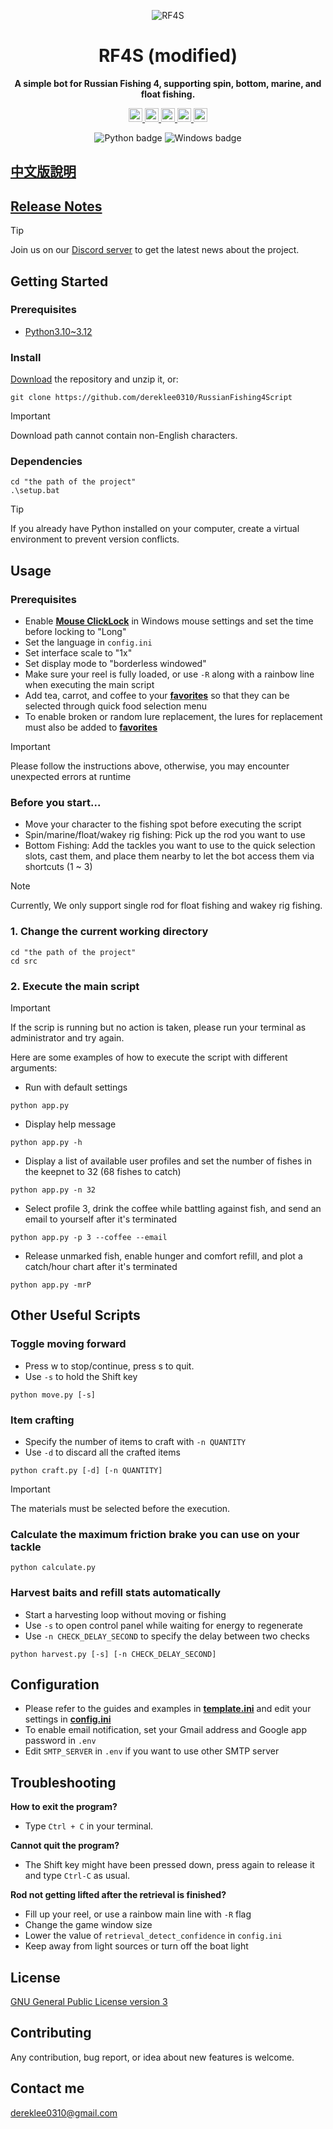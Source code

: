 <div align="center">

![RF4S][RF4S logo]
<h1 align="center">RF4S (modified)</h1>

**A simple bot for Russian Fishing 4, supporting spin, bottom, marine, and float fishing.**

<a target="_blank" href="https://opensource.org/license/gpl-3-0" style="background:none">
    <img src="https://img.shields.io/badge/License-GPLv3-blue.svg" style="height: 22px;" />
</a>
<a target="_blank" href="https://discord.gg/BZQWQnAMbY" style="background:none">
    <img src="https://img.shields.io/badge/discord-join-rf44.svg?labelColor=191937&color=6F6FF7&logo=discord" style="height: 22px;" />
</a>
<a target="_blank" href="http://makeapullrequest.com" style="background:none">
    <img src="https://img.shields.io/badge/PRs-welcome-brightgreen.svg?style=flat" style="height: 22px;" />
</a>
<a target="_blank" href="https://github.com/pylint-dev/pylint" style="background:none">
    <img src="https://img.shields.io/badge/linting-pylint-yellowgreen" style="height: 22px;" />
</a>
<a target="_blank" href="https://github.com/psf/black" style="background:none">
    <img src="https://img.shields.io/badge/code%20style-black-000000.svg" style="height: 22px;" />
</a>
<!-- <a target="_blank" href="link_to_docs, tbd" style="background:none">
    <img src="https://img.shields.io/badge/docs-%23BE1B55" style="height: 22px;" />
</a> -->  

![Python badge][Python badge]
![Windows badge][Windows badge]

</div>

## [中文版說明][Chinese README]

## [Release Notes][Release notes]
> [!TIP]
> Join us on our [Discord server][Discord] to get the latest news about the project.

## Getting Started  
### Prerequisites
- [Python3.10~3.12][Python]


### Install
[Download][Download] the repository and unzip it, or:
```
git clone https://github.com/dereklee0310/RussianFishing4Script
```
> [!IMPORTANT]
> Download path cannot contain non-English characters.

### Dependencies
```
cd "the path of the project"
.\setup.bat
```
> [!TIP]
> If you already have Python installed on your computer, create a virtual environment to prevent version conflicts.

## Usage

### Prerequisites
- Enable **[Mouse ClickLock][Clicklock]** in Windows mouse settings and set the time before locking to "Long"
- Set the language in `config.ini`
- Set interface scale to "1x"
- Set display mode to "borderless windowed"
- Make sure your reel is fully loaded, or use `-R`  along with a rainbow line when executing the main script
- Add tea, carrot, and coffee to your **[favorites][Favorite food]** so that they can be selected through quick food selection menu
- To enable broken or random lure replacement, the lures for replacement must also be added to **[favorites][Favorite lure]**
> [!IMPORTANT]
> Please follow the instructions above, otherwise, you may encounter unexpected errors at runtime
> 
### Before you start...
- Move your character to the fishing spot before executing the script
- Spin/marine/float/wakey rig fishing: Pick up the rod you want to use
- Bottom Fishing: Add the tackles you want to use to the quick selection slots, 
  cast them, and place them nearby to let the bot access them via shortcuts (1 ~ 3)
> [!NOTE]
> Currently, We only support single rod for float fishing and wakey rig fishing.

### 1. Change the current working directory
```
cd "the path of the project"
cd src
```

### 2. Execute the main script
> [!IMPORTANT]
> If the scrip is running but no action is taken, please run your terminal as 
> administrator and try again.

Here are some examples of how to execute the script with different arguments:
- Run with default settings
```
python app.py
```

- Display help message
```
python app.py -h
```
- Display a list of available user profiles and set the number of fishes in the keepnet to 32 (68 fishes to catch)
```
python app.py -n 32
```
- Select profile 3, drink the coffee while battling against fish, and send an email to yourself after it's terminated
```
python app.py -p 3 --coffee --email
```
- Release unmarked fish, enable hunger and comfort refill, and plot a catch/hour chart after it's terminated
```
python app.py -mrP
```
## Other Useful Scripts
### Toggle moving forward
- Press w to stop/continue, press s to quit.
- Use `-s` to hold the Shift key
```
python move.py [-s]
```

### Item crafting
- Specify the number of items to craft with `-n QUANTITY` 
- Use `-d` to discard all the crafted items
```
python craft.py [-d] [-n QUANTITY]
```
> [!IMPORTANT]
> The materials must be selected before the execution.

### Calculate the maximum friction brake you can use on your tackle
```
python calculate.py
```

### Harvest baits and refill stats automatically
- Start a harvesting loop without moving or fishing
- Use `-s` to open control panel while waiting for energy to regenerate
- Use `-n CHECK_DELAY_SECOND` to specify the delay between two checks
```
python harvest.py [-s] [-n CHECK_DELAY_SECOND]
```

## Configuration
- Please refer to the guides and examples in **[template.ini][Template]** 
  and edit your settings in **[config.ini][Config]**  
- To enable email notification, set your Gmail address and Google app password in `.env`  
- Edit `SMTP_SERVER` in `.env` if you want to use other SMTP server

## Troubleshooting
**How to exit the program?**
- Type `Ctrl + C` in your terminal.
   
**Cannot quit the program?**
- The Shift key might have been pressed down, press again to release it and type `Ctrl-C` as usual.  

**Rod not getting lifted after the retrieval is finished?**
- Fill up your reel, or use a rainbow main line with `-R` flag
- Change the game window size
- Lower the value of `retrieval_detect_confidence` in `config.ini`
- Keep away from light sources or turn off the boat light

## License
[GNU General Public License version 3][license]

## Contributing
Any contribution, bug report, or idea about new features is welcome.

## Contact me
dereklee0310@gmail.com 

[RF4S logo]: static/readme/RF4S.png

[Python badge]: https://img.shields.io/badge/Python-3776AB?style=for-the-badge&logo=python&logoColor=white
[Windows badge]: https://img.shields.io/badge/Windows-0078D6?style=for-the-badge&logo=windows&logoColor=white


[Chinese README]: /docs/中文版README.md
[Release notes]: /docs/release_notes.md
[Discord]: https://discord.gg/BZQWQnAMbY
[Python]: https://www.python.org/downloads/
[Download]: https://github.com/dereklee0310/RussianFishing4Script/archive/refs/heads/main.zip
[Clicklock]: /static/readme/clicklock.png
[Favorite food]: /static/readme/favorites.png
[Favorite lure]: /static/readme/favorites_2.png
[Template]: template.ini
[Config]: config.ini
[Integrity guide]: /docs/integrity_guide.md

[license]: LICENSE